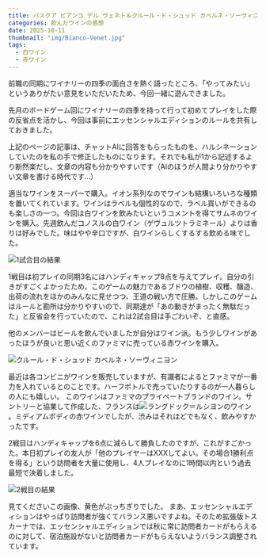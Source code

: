 ```yaml
---
title: パスクア ビアンコ デル ヴェネト＆クルール・ド・シュッド カベルネ・ソーヴィニヨン
categories: 飲んだワインの感想
date: 2025-10-11
thumbnail: "img/Bianco-Venet.jpg"
tags:
  - 白ワイン
  - 赤ワイン
---
```


前職の同期にワイナリーの四季の面白さを熱く語ったところ、「やってみたい」というありがたい意見をいただいたため、今回一緒に遊んできました。

先月のボードゲーム回にワイナリーの四季を持って行って初めてプレイをした際の反省点を活かし、今回は事前にエッセンシャルエディションのルールを共有しておきました。


上記のページの記事は、チャットAIに回答をもらったものを、ハルシネーションしていたのを私の手で修正したものになります。それでも私が1から記述するより断然楽だし、文章の内容も分かりやすいです（AIのほうが人間より分かりやすい文章を書ける時代です…）

適当なワインをスーパーで購入。イオン系列なのでワインも結構いろいろな種類を置いてくれています。ワインはラベルも個性的なので、ラベル買いができるのも楽しさの一つ。今回は白ワインを飲みたいというコメントを得てサムネのワインを購入。先週飲んだコノスルの白ワイン（ゲヴュルツトラミネール）よりは香りは好みでした。味はやや辛口ですが、白ワインらしくするする飲める味でした。

![1試合目の結果](/img/PXL_20251019_075917468.jpg)

1戦目は初プレイの同期3名にはハンディキャップ8点を与えてプレイ。自分の引きがすごくよかったため、このゲームの魅力であるブドウの植樹、収穫、醸造、出荷の流れをほかのみんなに見せつつ、王道の戦い方で圧勝。しかしこのゲームはルールと勘所は分かりやすいので、同期達が「あの動きがまったく無駄だった」と反省会を行っていたので、これは2試合目は手ごわいぞ、と直感。


他のメンバーはビールを飲んでいましたが自分はワイン派。もう少しワインがあったほうが良いと思い近くのファミマに売っている赤ワインを購入。

![クルール・ド・シュッド カベルネ・ソーヴィニヨン](/img/Couleurs-du-Sud-Cabernet-Sauvignon.jpg)

最近は各コンビニがワインを販売していますが、有識者によるとファミマが一番力を入れているとのことです。ハーフボトルで売っていたりするのが一人暮らしの人にも嬉しい。
このワインはファミマのプライベートブランドのワイン。サントリーと協業して作成した、フランスは![ラングドック＝ルシヨンのワイン](https://ja.wikipedia.org/wiki/%E3%83%A9%E3%83%B3%E3%82%B0%E3%83%89%E3%83%83%E3%82%AF%EF%BC%9D%E3%83%AB%E3%82%B7%E3%83%A8%E3%83%B3%E3%81%AE%E3%83%AF%E3%82%A4%E3%83%B3)。ミディアムボディの赤ワインでしたが、渋みはそれほどでもなく、飲みやすかったです。

2戦目はハンディキャップを6点に減らして勝負したのですが、これがすごかった。本日初プレイの友人が「他のプレイヤーはXXXしてよい。その場合1勝利点を得る」という訪問者を大量に使用し、4人プレイなのに1時間以内という過去最短で決着しました。

![2戦目の結果](/img/PXL_20251019_094924407.jpg)

見てくださいこの画像、黄色がぶっちぎりでした。
まあ、エッセンシャルエディションはやっぱり訪問者が強くてバランス悪いですよね。そのため拡張版トスカーナでは、エッセンシャルエディションでは秋に常に訪問者カードがもらえるのに対して、宿泊施設がないと訪問者カードがもらえないようバランス調整されています。

